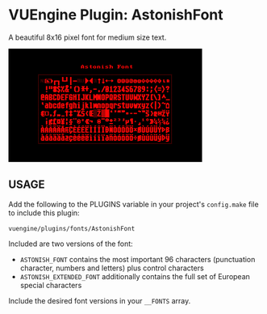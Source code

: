 VUEngine Plugin: AstonishFont
=============================

A beautiful 8x16 pixel font for medium size text.

![Preview Image](preview.png)


USAGE
-----

Add the following to the PLUGINS variable in your project's `config.make` file to include this plugin:

	vuengine/plugins/fonts/AstonishFont

Included are two versions of the font:

- `ASTONISH_FONT` contains the most important 96 characters (punctuation character, numbers and letters) plus control characters
- `ASTONISH_EXTENDED_FONT` additionally contains the full set of European special characters

Include the desired font versions in your `__FONTS` array.